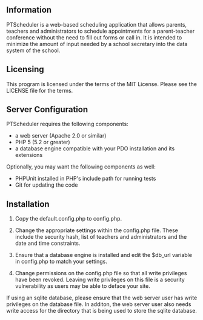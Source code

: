 ## Information

PTScheduler is a web-based scheduling application that allows parents, teachers
and administrators to schedule appointments for a parent-teacher conference
without the need to fill out forms or call in. It is intended to minimize the
amount of input needed by a school secretary into the data system of the
school.

## Licensing

This program is licensed under the terms of the MIT License. Please see the
LICENSE file for the terms.

## Server Configuration

PTScheduler requires the following components:
 - a web server (Apache 2.0 or similar)
 - PHP 5 (5.2 or greater)
 - a database engine compatible with your PDO installation and its extensions

Optionally, you may want the following components as well:
 - PHPUnit installed in PHP's include path for running tests
 - Git for updating the code

## Installation

 1. Copy the default.config.php to config.php.

 2. Change the appropriate settings within the config.php file. These include
the security hash, list of teachers and administrators and the date and time
constraints.

 3. Ensure that a database engine is installed and edit the $db_url variable
in config.php to match your settings.

 4. Change permissions on the config.php file so that all write privileges have
been revoked. Leaving write privileges on this file is a security vulnerability
as users may be able to deface your site.

If using an sqlite database, please ensure that the web server user has write
privileges on the database file. In additon, the web server user also needs
write access for the directory that is being used to store the sqlite database.
